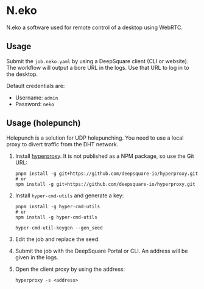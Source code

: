 # N.eko

N.eko a software used for remote control of a desktop using WebRTC.

## Usage

Submit the `job.neko.yaml` by using a DeepSquare client (CLI or website). The
workflow will output a bore URL in the logs. Use that URL to log in to the desktop.

Default credentials are:

- Username: `admin`
- Password: `neko`

## Usage (holepunch)

Holepunch is a solution for UDP holepunching. You need to use a local proxy to divert traffic from the DHT network.

1. Install [hyperproxy](https://github.com/deepsquare-io/hyperproxy). It is not published as a NPM package, so use the Git URL:

   ```shell
   pnpm install -g git+https://github.com/deepsquare-io/hyperproxy.git
   # or
   npm install -g git+https://github.com/deepsquare-io/hyperproxy.git
   ```

2. Install `hyper-cmd-utils` and generate a key:

   ```shell
   pnpm install -g hyper-cmd-utils
   # or
   npm install -g hyper-cmd-utils

   hyper-cmd-util-keygen --gen_seed
   ```

3. Edit the job and replace the seed.

4. Submit the job with the DeepSquare Portal or CLI. An address will be given in the logs.

5. Open the client proxy by using the address:

   ```shell
   hyperproxy -s <address>
   ```
